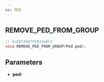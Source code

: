 ```yaml
---
ns: PED
---
```

## REMOVE_PED_FROM_GROUP

```c
// 0xED74007FFB146BC2
void REMOVE_PED_FROM_GROUP(Ped ped);
```

## Parameters
* **ped**:
